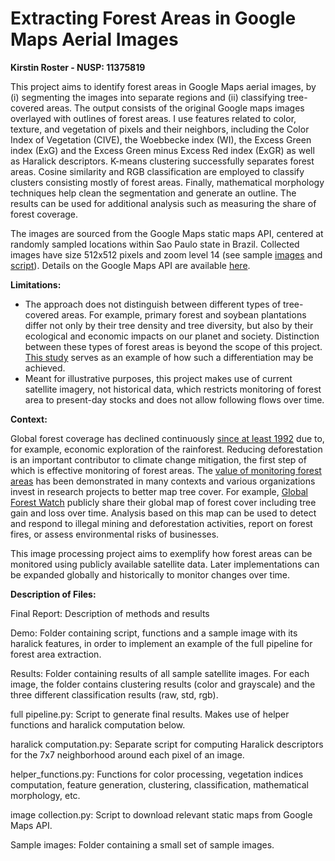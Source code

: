 
# Extracting Forest Areas in Google Maps Aerial Images
**Kirstin Roster - NUSP: 11375819**


This project aims to identify forest areas in Google Maps aerial images, by (i) segmenting the images into separate regions and (ii) classifying tree-covered areas. The output consists of the original Google maps images overlayed with outlines of forest areas. I use features related to color, texture, and vegetation of pixels and their neighbors, including the Color Index of Vegetation (CIVE), the Woebbecke index (WI), the Excess Green index (ExG) and the Excess Green minus Excess Red index (ExGR) as well as Haralick descriptors. K-means clustering successfully separates forest areas. Cosine similarity and RGB classification are employed to classify clusters consisting mostly of forest areas. Finally, mathematical morphology techniques help clean the segmentation and generate an outline. The results can be used for additional analysis such as measuring the share of forest coverage.  

The images are sourced from the Google Maps static maps API, centered at randomly sampled locations within Sao Paulo state in Brazil. Collected images have size 512x512 pixels and zoom level 14 (see sample [images](https://github.com/KRoster/ImageProcessingProject/tree/master/Sample%20images) and [script](https://github.com/KRoster/ImageProcessingProject/blob/master/image%20collection.py)).  Details on the Google Maps API are available [here](https://developers.google.com/maps/documentation/maps-static/intro).


**Limitations:**
* The approach does not distinguish between different types of tree-covered areas. For example, primary forest and soybean plantations differ not only by their tree density and tree diversity, but also by their ecological and economic impacts on our planet and society. Distinction between these types of forest areas is beyond the scope of this project. [This study](https://www.nature.com/articles/nature14967) serves as an example of how such a differentiation may be achieved.
* Meant for illustrative purposes, this project makes use of current satellite imagery, not historical data, which restricts monitoring of forest area to present-day stocks and does not allow following flows over time.  


**Context:**

Global forest coverage has declined continuously [since at least 1992](https://data.worldbank.org/indicator/ag.lnd.frst.zs) due to, for example, economic exploration of the rainforest. Reducing deforestation is an important contributor to climate change mitigation, the first step of which is effective monitoring of forest areas. The [value of monitoring forest areas](https://globalforestatlas.yale.edu/conservation/forest-monitoring) has been demonstrated in many contexts and various organizations invest in research projects to better map tree cover. For example, [Global Forest Watch](https://www.globalforestwatch.org/map) publicly share their global map of forest cover including tree gain and loss over time. Analysis based on this map can be used to detect and respond to illegal mining and deforestation activities, report on forest fires, or assess environmental risks of businesses.

This image processing project aims to exemplify how forest areas can be monitored using publicly available satellite data. Later implementations can be expanded globally and historically to monitor changes over time. 


**Description of Files:**

Final Report: Description of methods and results

Demo: Folder containing script, functions and a sample image with its haralick features, in order to implement an example of the full pipeline for forest area extraction.

Results: Folder containing results of all sample satellite images. For each image, the folder contains clustering results (color and grayscale) and the three different classification results (raw, std, rgb).

full pipeline.py: Script to generate final results. Makes use of helper functions and haralick computation below.

haralick computation.py: Separate script for computing Haralick descriptors for the 7x7 neighborhood around each pixel of an image.

helper_functions.py: Functions for color processing, vegetation indices computation, feature generation, clustering, classification, mathematical morphology, etc. 

image collection.py: Script to download relevant static maps from Google Maps API.

Sample images: Folder containing a small set of sample images.
